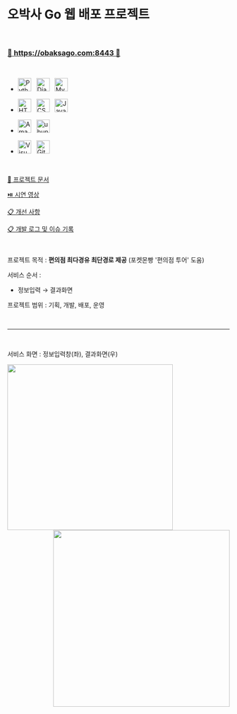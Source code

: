 <h1> 오박사 Go 웹 배포 프로젝트 </h1>

</br>

<h3><a href="https://obaksago.com:8443">🌟 https://obaksago.com:8443 🌟</a></h3>

</br>

- <a href="https://www.python.org/" title="Python"><img src="https://github.com/get-icon/geticon/raw/master/icons/python.svg" alt="Python" width="30px" height="30px"></a>&nbsp;&nbsp;
<a href="https://www.djangoproject.com/" title="Django"><img src="https://github.com/get-icon/geticon/raw/master/icons/django.svg" alt="Django" width="30px" height="30px"></a>&nbsp;&nbsp;
<a href="https://www.mysql.com/" title="MySQL"><img src="https://www.mysql.com/common/logos/logo-mysql-170x115.png" alt="MySQL" height="30px"></a>&nbsp;&nbsp;


- <a href="https://www.w3.org/TR/html5/" title="HTML5"><img src="https://github.com/get-icon/geticon/raw/master/icons/html-5.svg" alt="HTML5" width="30px" height="30px"></a>&nbsp;&nbsp;
<a href="https://www.w3.org/TR/CSS/" title="CSS3"><img src="https://github.com/get-icon/geticon/raw/master/icons/css-3.svg" alt="CSS3" width="30px" height="30px"></a>&nbsp;&nbsp;
<a href="https://developer.mozilla.org/en-US/docs/Web/JavaScript" title="JavaScript"><img src="https://github.com/get-icon/geticon/raw/master/icons/javascript.svg" alt="JavaScript" width="30px" height="30px"></a>&nbsp;&nbsp;

- <a href="https://aws.amazon.com/ko/" title="Amazon Web Service"><img src="https://user-images.githubusercontent.com/96364048/191536751-53c5c41c-5ce2-4fcc-ae88-2f88da3eea6e.png" alt="Amazon Web Service" height="30px"></a>&nbsp;&nbsp;
<a href="https://ubuntu.com/" title="Ubuntu"><img src="https://assets.ubuntu.com/v1/8dd99b80-ubuntu-logo14.png" alt="ubuntu" height="30px"></a>&nbsp;&nbsp;

- <a href="https://code.visualstudio.com/" title="Visual Studio Code"><img src="https://github.com/get-icon/geticon/raw/master/icons/visual-studio-code.svg" alt="Visual Studio Code" width="30px" height="30px"></a>&nbsp;&nbsp;
<a href="https://github.com" title="Github"><img src="https://user-images.githubusercontent.com/96364048/191507555-71f0f2b7-e275-4ab6-85ed-fb03247bdbda.png" alt="Github" width="30px" height="30px"></a>

</br>

<a href = "https://github.com/sungjun4403/O_baksa_go/blob/main/Documents/OBS_%EC%B5%9C%EC%A2%85%EC%95%88.pdf"> 🌟 프로젝트 문서</a>

<a href = "https://github.com/sungjun4403/O_baksa_go/blob/main/%EC%82%AC%EC%9A%A9%EC%84%A4%EB%AA%85%EC%84%9C.md"> ⏯️ 시연 영상</a>

<a href = "https://github.com/sungjun4403/O_baksa_go/blob/main/Documents/Release.md"> 📋 개선 사항 </a>

<a href = "https://github.com/sungjun4403/O_baksa_go/blob/main/Documents/log.md"> 📋 개발 로그 및 이슈 기록 </a>

</br> 

프로젝트 목적 : __편의점 최다경유 최단경로 제공__ (포켓몬빵 '편의점 투어' 도움)

서비스 순서 :

- 정보입력 → 결과화면

프로젝트 범위 : 기획, 개발, 배포, 운영

</br>

-----

</br>

서비스 화면 : 정보입력창(좌), 결과화면(우)

<img style="float:left" width="375" src="https://user-images.githubusercontent.com/96364048/191868464-6d5968af-1744-42bb-9d74-4d0359e9155b.png">&ensp;<img style="float:right" width="400" src="https://user-images.githubusercontent.com/96364048/191868445-5e123c6c-b7d6-4e34-87ce-a1ed139a83e0.png">




